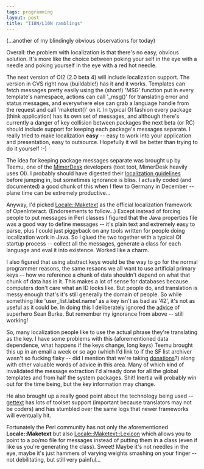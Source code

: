 ```yaml
---
tags: programming
layout: post
title: "I18N/L10N ramblings"
---
```




<p>(...another of my blindingly obvious observations for today)</p>

<p>Overall: the problem with localization is that there's no easy, obvious solution. It's more like the choice between poking your self in the eye with a needle and poking yourself in the eye with a red hot needle.</p>

<p>The next version of OI2 (2.0 beta 4) will include localization support. The version in CVS right now (buildable!) has it and it works. Templates can fetch messages pretty easily using the (short!) 'MSG' function put in every template's namespace, actions can call '_msg()' for translating error and status messages, and everywhere else can grab a language handle from the request and call 'maketext()' on it. In typical OI fashion every package (think application) has its own set of messages, and although there's currently a danger of key collision between packages the next beta (or RC) should include support for keeping each package's messages separate. I really tried to make localization <b>easy</b> -- easy to work into your application and presentation, easy to outsource. Hopefully it will be better than trying to do it yourself :-)</p>

<p>The idea for keeping package messages separate was brought up by Teemu, one of the <a href="http://www.mimerdesk.org/">MimerDesk</a> developers (toot toot, MimerDesk heavily uses OI). I probably should have digested their <a href="http://www.mimerdesk.org/community/engine.html?page=33">localization guidelines</a> before jumping in, but sometimes ignorance is bliss. I actually coded (and documented) a good chunk of this when I flew to Germany in December -- plane time can be extremely productive...</p>

<p>Anyway, I'd picked <a href="http://search.cpan.org/dist/Locale-Maketext/">Locale::Maketext</a> as the official localization framework of OpenInteract. (Endorsements to follow...) Except instead of forcing people to put messages in Perl classes I figured that the Java properties file was a good way to define messages -- it's plain text and extremely easy to parse, plus I could just piggyback on any tools written for people doing localization work in Java. So I glued the two together with a typical OI startup process -- collect all the messages, generate a class for each language and eval it into existence. Worked like a charm.</p>

<p>I also figured that using abstract keys would be the way to go for the normal programmer reasons, the same resaons we all want to use artificial primary keys -- how we reference a chunk of data shouldn't depend on what that chunk of data has in it. This makes a lot of sense for databases because computers don't care what an ID looks like. But people do, and translation is messy enough that's it's still generally the domain of people. So while something like 'user_list.label.name' as a key isn't as bad as '42', it's not as useful as it could be. In doing this I deliberately ignored the <a href="http://search.cpan.org/~sburke/Locale-Maketext-1.08/lib/Locale/Maketext.pod#ENTRIES_IN_EACH_LEXICON">advice</a> of superhero Sean Burke. But remember my ignorance from above -- still working!</p>

<p>So, many localization people like to use the actual phrase they're translating as the key. I have some problems with this (aforementioned data dependence, what happens if the keys change, long keys) Teemu brought this up in an email a week or so ago (which I'd link to if the SF list archiver wasn't so fucking flaky -- did I mention that we're taking <a href="/2004/02/16/buying_a_new_server_for_openinteract.html">donations</a>?) along with other valuable words of advice in this area. Many of which kind of invalidated the message extraction I'd already done for all the global templates and from half the system packages. Shit! Inertia will probably win out for the time being, but the key information may change.</p>

<p>He also brought up a really good point about the technology being used -- <a href="http://www.google.com/url?sa=U&start=1&q=http://www.gnu.org/software/gettext/gettext.html&e=7949">gettext</a> has lots of toolset support (important because translators may not be coders) and has stumbled over the same logs that newer frameworks will eventually hit.</p>

<p>Fortunately the Perl community has not only the aforementioned <b>Locale::Maketext</b> but also <a href="http://search.cpan.org/dist/Locale-Maketext-Lexicon/">Locale::Maketext::Lexicon</a> which allows you to point to a po/mo file for messages instead of putting them in a class (even if like us you're generating the class). Sweet! Maybe it's not needles in the eye, maybe it's just hammers of varying weights smashing on your finger -- not debilitating, but still very painful...</p>


